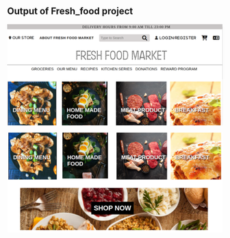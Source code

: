 ## Output of Fresh_food project

![fresh_food](images/output1.png)

![fresh_food](images/output2.png)